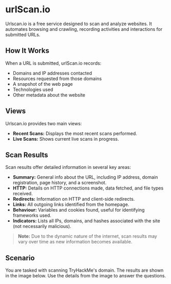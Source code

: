 # urlScan.io

Urlscan.io is a free service designed to scan and analyze websites. It automates browsing and crawling, recording activities and interactions for submitted URLs.

## How It Works

When a URL is submitted, urlScan.io records:

- Domains and IP addresses contacted
- Resources requested from those domains
- A snapshot of the web page
- Technologies used
- Other metadata about the website

## Views

Urlscan.io provides two main views:

- **Recent Scans:** Displays the most recent scans performed.
- **Live Scans:** Shows current live scans in progress.

## Scan Results

Scan results offer detailed information in several key areas:

- **Summary:** General info about the URL, including IP address, domain registration, page history, and a screenshot.
- **HTTP:** Details on HTTP connections made, data fetched, and file types received.
- **Redirects:** Information on HTTP and client-side redirects.
- **Links:** All outgoing links identified from the homepage.
- **Behaviour:** Variables and cookies found, useful for identifying frameworks used.
- **Indicators:** Lists all IPs, domains, and hashes associated with the site (not necessarily malicious).

> **Note:** Due to the dynamic nature of the internet, scan results may vary over time as new information becomes available.

## Scenario

You are tasked with scanning TryHackMe's domain. The results are shown in the image below. Use the details from the image to answer the questions.